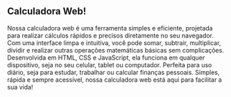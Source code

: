 <h2>Calculadora Web!</h2>
<p>Nossa calculadora web é uma ferramenta simples e eficiente, projetada para realizar cálculos rápidos e precisos diretamente no seu navegador. Com uma interface limpa e intuitiva, você pode somar, subtrair, multiplicar, dividir e realizar outras operações matemáticas básicas sem complicações. Desenvolvida em HTML, CSS e JavaScript, ela funciona em qualquer dispositivo, seja no seu celular, tablet ou computador. Perfeita para uso diário, seja para estudar, trabalhar ou calcular finanças pessoais. Simples, rápida e sempre acessível, nossa calculadora web está aqui para facilitar a sua vida!</p>
